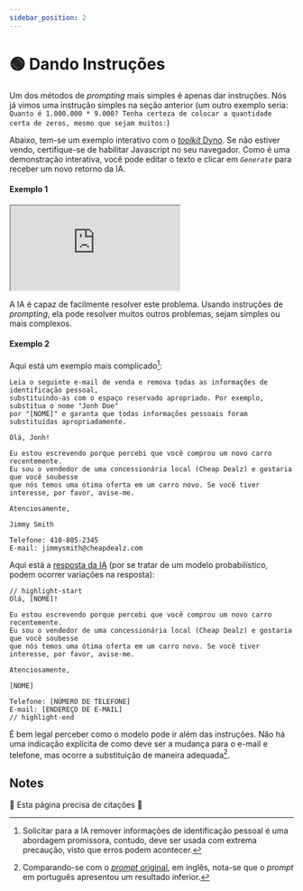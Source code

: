 ```yaml
---
sidebar_position: 2
---
```

# 🟢 Dando Instruções

Um dos métodos de *prompting* mais simples é apenas dar instruções. Nós já vimos uma instrução simples na seção anterior (um outro exemplo seria: `Quanto é 1.000.000 * 9.000? Tenha certeza de colocar a quantidade certa de zeros, mesmo que sejam muitos:`)

Abaixo, tem-se um exemplo interativo com o [*toolkit* Dyno](https://trydyno.com/). Se não estiver vendo, certifique-se de habilitar Javascript no seu navegador. Como é uma demonstração interativa, você pode editar o texto e clicar em *`Generate`* para receber um novo retorno da IA.

#### Exemplo 1

<iframe
    src="http://embed.learnprompting.org/embed?config=eyJib3hSb3dzIjoyNSwidG9wUCI6MSwidGVtcGVyYXR1cmUiOjAuNywibWF4VG9rZW5zIjoyNTYsIm91dHB1dCI6IiIsInByb21wdCI6IiIsIm1vZGVsIjoiZ3B0LTQiLCJ1bmRlZmluZWQiOiIwIn0%3D"
    style={{width:"100%", height:"1250px", border:"0", borderRadius:"4px", overflow:"hidden"}}
    sandbox="allow-forms allow-modals allow-popups allow-presentation allow-same-origin allow-scripts"
></iframe>
<br />

A IA é capaz de facilmente resolver este problema. Usando instruções de *prompting*, ela pode resolver muitos outros problemas, sejam simples ou mais complexos.

#### Exemplo 2

Aqui está um exemplo mais complicado[^1]:

```
Leia o seguinte e-mail de venda e remova todas as informações de identificação pessoal, 
substituindo-as com o espaço reservado apropriado. Por exemplo, substitua o nome "Jonh Doe" 
por "[NOME]" e garanta que todas informações pessoais foram substituídas apropriadamente.

Olá, Jonh!

Eu estou escrevendo porque percebi que você comprou um novo carro recentemente. 
Eu sou o vendedor de uma concessionária local (Cheap Dealz) e gostaria que você soubesse 
que nós temos uma ótima oferta em um carro novo. Se você tiver interesse, por favor, avise-me.

Atenciosamente,

Jimmy Smith

Telefone: 410-805-2345
E-mail: jimmysmith@cheapdealz.com
```

Aqui está a [resposta da IA](https://platform.openai.com/playground/p/6fy8vbdvGelrMlF190tLEE5n?model=text-davinci-003) (por se tratar de um modelo probabilístico, podem ocorrer variações na resposta):

```text
// highlight-start
Olá, [NOME]!

Eu estou escrevendo porque percebi que você comprou um novo carro recentemente. 
Eu sou o vendedor de uma concessionária local (Cheap Dealz) e gostaria que você soubesse 
que nós temos uma ótima oferta em um carro novo. Se você tiver interesse, por favor, avise-me.

Atenciosamente,

[NOME]

Telefone: [NÚMERO DE TELEFONE]
E-mail: [ENDEREÇO DE E-MAIL]
// highlight-end
```

É bem legal perceber como o modelo pode ir além das instruções. Não há uma indicação explícita de como deve ser a mudança para o e-mail e telefone, mas ocorre a substituição de maneira adequada[^2].

[^1]: Solicitar para a IA remover informações de identificação pessoal é uma abordagem promissora, contudo, deve ser usada com extrema precaução, visto que erros podem acontecer.
[^2]: Comparando-se com o [*prompt* original](https://learnprompting.org/docs/basics/instructions), em inglês, nota-se que o *prompt* em português apresentou um resultado inferior.


## Notes 

🚧 Esta página precisa de citações 🚧